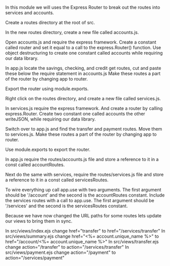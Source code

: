 In this module we will uses the Express Router to break out the routes into services and accounts. 

Create a routes directory at the root of src.

In the new routes directory, create a new file called accounts.js.

Open accounts.js and require the express framework. Create a constant called router and set it equal to a call to the express.Router() function.
Use object destructuring to create one constant called accounts while requiring our data library.

In app.js locate the savings, checking, and credit get routes, cut and paste these below the require statement in accounts.js Make these routes a part of the router by changing app to router. 

Export the router using module.exports.

Right click on the routes directory, and create a new file called services.js.

In services.js require the express framework. And create a router by calling express.Router. 
Create two constant one called accounts the other writeJSON, while requiring our data library.

Switch over to app.js and find the transfer and payment routes. Move them to services.js.
Make these routes a part of the router by changing app to router. 

Use module.exports to export the router.

In app.js require the routes/accounts.js file and store a reference to it in a const called accountRoutes.

Next do the same with services, require the routes/services.js file and store a reference to it in a const called servicesRoutes.

To wire everything up call app.use with two arguments. The first argument should be '/account' and the second is the accountRoutes constant.
Include the services routes with a call to app.use. The first argument should be '/services' and the second is the servicesRoutes constant.

Because we have now changed the URL paths for some routes lets update our views to bring them in sync.

In src/views/index.ejs change href="transfer" to href="/services/transfer"
In src/views/summary.ejs change href="<%= account.unique_name %>" to href="/account/<%= account.unique_name %>"
In src/views/transfer.ejs change action="/transfer" to action="/services/transfer"
In src/views/payment.ejs change action="/payment" to action="/services/payment"